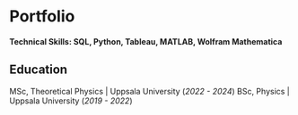 # Portfolio

#### Technical Skills: SQL, Python, Tableau, MATLAB, Wolfram Mathematica

## Education
MSc, Theoretical Physics | Uppsala University (_2022 - 2024_)
BSc, Physics | Uppsala University (_2019 - 2022_)
